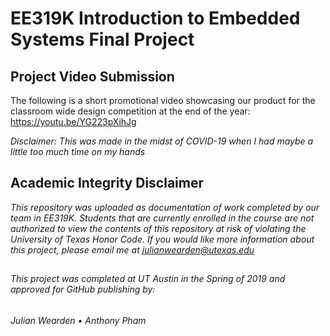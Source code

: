 # EE319K Introduction to Embedded Systems Final Project


## Project Video Submission
The following is a short promotional video showcasing our product for the classroom wide design competition at the end of the year:
https://youtu.be/YG223pXihJg

*Disclaimer: This was made in the midst of COVID-19 when I had maybe a little too much time on my hands*

## Academic Integrity Disclaimer

*This repository was uploaded as documentation of work completed by our team in EE319K. Students that are currently enrolled in the course are not authorized to view the contents of this repository at risk of violating the University of Texas Honor Code. If you would like more information about this project, please email me at julianwearden@utexas.edu*

##
###### This project was completed at UT Austin in the Spring of 2019 and approved for GitHub publishing by:
###### Julian Wearden • Anthony Pham


